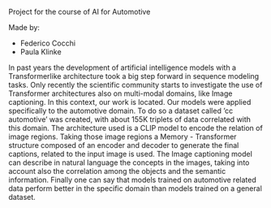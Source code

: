 Project for the course of AI for Automotive

Made by:
- Federico Cocchi
- Paula Klinke


In past years the development of artificial intelligence models with a Transformerlike
architecture took a big step forward in sequence modeling tasks. Only recently the
scientific community starts to investigate the use of Transformer architectures also on
multi-modal domains, like Image captioning. In this context, our work is located.
Our models were applied specifically to the automotive domain. To do so a dataset
called ’cc automotive’ was created, with about 155K triplets of data correlated with this
domain.
The architecture used is a CLIP model to encode the relation of image regions. Taking
those image regions a Memory - Transformer structure composed of an encoder and
decoder to generate the final captions, related to the input image is used.
The Image captioning model can describe in natural language the concepts in the
images, taking into account also the correlation among the objects and the semantic
information.
Finally one can say that models trained on automotive related data perform better in
the specific domain than models trained on a general dataset.
